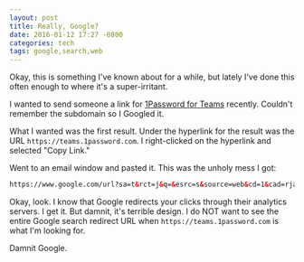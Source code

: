 ```yaml
---
layout: post
title: Really, Google?
date: 2016-01-12 17:27 -0800
categories: tech
tags: google,search,web
---
```

Okay, this is something I've known about for a while, but lately I've done this often enough to where it's a super-irritant. 

I wanted to send someone a link for [1Password for Teams](https://teams.1password.com) recently. Couldn't remember the subdomain so I Googled it. 

What I wanted was the first result. Under the hyperlink for the result was the URL `https://teams.1password.com`. I right-clicked on the hyperlink and selected "Copy Link."

Went to an email window and pasted it. This was the unholy mess I got:

```html
https://www.google.com/url?sa=t&rct=j&q=&esrc=s&source=web&cd=1&cad=rja&uact=8&ved=0ahUKEwjsjPW20aXKAhUDLmMKHdfODuAQFggdMAA&url=https%3A%2F%2Fteams.1password.com%2F&usg=AFQjCNE4sORg0eacmWu8aS4PDEO2vnMOFw
```

Okay, look. I know that Google redirects your clicks through their analytics servers. I get it. But damnit, it's terrible design. I do NOT want to see the entire Google search redirect URL when `https://teams.1password.com` is what I'm looking for. 

Damnit Google.
